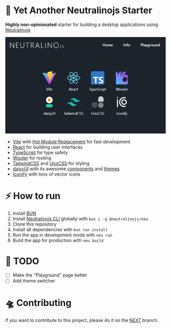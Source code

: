 # 🥱 Yet Another Neutralinojs Starter

**Highly non-opinionated** starter for building a desktop applications using
[Neutralinojs](https://neutralino.js.org/docs/)

![Screenshot](web/public/screenshot.jpg)

- [Vite](https://vite.dev/) with
  [Hot Module Replacement](https://vitejs.dev/guide/features#hot-module-replacement)
  for fast development
- [React](https://react.dev/) for building user interfaces
- [TypeScript](https://www.typescriptlang.org/) for type safety
- [Wouter](https://github.com/molefrog/wouter) for routing
- [TailwindCSS](https://tailwindcss.com/) and [UnoCSS](https://unocss.dev/) for
  styling
- [daisyUI](https://daisyui.com/) with its awesome
  [components](https://daisyui.com/components/) and
  [themes](https://daisyui.com/docs/themes/)
- [Iconify](https://iconify.design/) with tons of vector icons

# ⚡️ How to run

1. Install [BUN](https://bun.sh/)
2. Install
   [Neutralinojs CLI](https://neutralino.js.org/docs/#/setup/installation)
   globally with `bun i -g @neutralinojs/neu`
3. Clone this repository
4. Install all dependencies with `bun run install`
5. Run the app in development mode with `neu run`
6. Build the app for production with `neu build`

# 📑 TODO

- [ ] Make the "Playground" page better
- [ ] Add theme switcher

# 🛸 Contributing

If you want to contribute to this project, please do it on the
[NEXT](https://github.com/Avaray/yet-another-neutralinojs-starter/tree/next)
branch.
